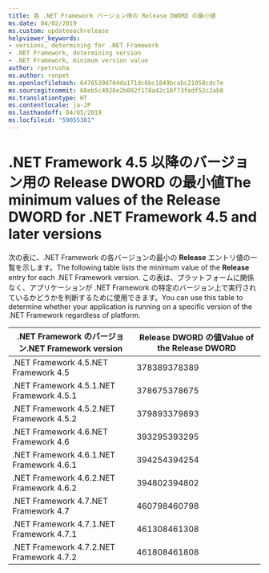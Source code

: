 ```yaml
---
title: 各 .NET Framework バージョン用の Release DWORD の最小値
ms.date: 04/02/2019
ms.custom: updateeachrelease
helpviewer_keywords:
- versions, determining for .NET Framework
- .NET Framework, determining version
- .NET Framework, minimum version value
author: rpetrusha
ms.author: ronpet
ms.openlocfilehash: 6476539d704da171dc6bc1849bcabc21058cdc7e
ms.sourcegitcommit: 68eb5c4928e2b082f178a42c16f73fedf52c2ab8
ms.translationtype: HT
ms.contentlocale: ja-JP
ms.lasthandoff: 04/05/2019
ms.locfileid: "59055381"
---
```

# <a name="the-minimum-values-of-the-release-dword-for-net-framework-45-and-later-versions"></a><span data-ttu-id="85194-102">.NET Framework 4.5 以降のバージョン用の Release DWORD の最小値</span><span class="sxs-lookup"><span data-stu-id="85194-102">The minimum values of the Release DWORD for .NET Framework 4.5 and later versions</span></span>

<span data-ttu-id="85194-103">次の表に、.NET Framework の各バージョンの最小の **Release** エントリ値の一覧を示します。</span><span class="sxs-lookup"><span data-stu-id="85194-103">The following table lists the minimum value of the **Release** entry for each .NET Framework version.</span></span> <span data-ttu-id="85194-104">この表は、プラットフォームに関係なく、アプリケーションが .NET Framework の特定のバージョン上で実行されているかどうかを判断するために使用できます。</span><span class="sxs-lookup"><span data-stu-id="85194-104">You can use this table to determine whether your application is running on a specific version of the .NET Framework regardless of platform.</span></span>

|<span data-ttu-id="85194-105">.NET Framework のバージョン</span><span class="sxs-lookup"><span data-stu-id="85194-105">.NET Framework version</span></span>|<span data-ttu-id="85194-106">Release DWORD の値</span><span class="sxs-lookup"><span data-stu-id="85194-106">Value of the Release DWORD</span></span>|
|--------------------------------|-------------|
|<span data-ttu-id="85194-107">.NET Framework 4.5</span><span class="sxs-lookup"><span data-stu-id="85194-107">.NET Framework 4.5</span></span>|<span data-ttu-id="85194-108">378389</span><span class="sxs-lookup"><span data-stu-id="85194-108">378389</span></span>|
|<span data-ttu-id="85194-109">.NET Framework 4.5.1</span><span class="sxs-lookup"><span data-stu-id="85194-109">.NET Framework 4.5.1</span></span>|<span data-ttu-id="85194-110">378675</span><span class="sxs-lookup"><span data-stu-id="85194-110">378675</span></span>|
|<span data-ttu-id="85194-111">.NET Framework 4.5.2</span><span class="sxs-lookup"><span data-stu-id="85194-111">.NET Framework 4.5.2</span></span>|<span data-ttu-id="85194-112">379893</span><span class="sxs-lookup"><span data-stu-id="85194-112">379893</span></span>|
|<span data-ttu-id="85194-113">.NET Framework 4.6</span><span class="sxs-lookup"><span data-stu-id="85194-113">.NET Framework 4.6</span></span>|<span data-ttu-id="85194-114">393295</span><span class="sxs-lookup"><span data-stu-id="85194-114">393295</span></span>|
|<span data-ttu-id="85194-115">.NET Framework 4.6.1</span><span class="sxs-lookup"><span data-stu-id="85194-115">.NET Framework 4.6.1</span></span>|<span data-ttu-id="85194-116">394254</span><span class="sxs-lookup"><span data-stu-id="85194-116">394254</span></span>|
|<span data-ttu-id="85194-117">.NET Framework 4.6.2</span><span class="sxs-lookup"><span data-stu-id="85194-117">.NET Framework 4.6.2</span></span>|<span data-ttu-id="85194-118">394802</span><span class="sxs-lookup"><span data-stu-id="85194-118">394802</span></span>|
|<span data-ttu-id="85194-119">.NET Framework 4.7</span><span class="sxs-lookup"><span data-stu-id="85194-119">.NET Framework 4.7</span></span>|<span data-ttu-id="85194-120">460798</span><span class="sxs-lookup"><span data-stu-id="85194-120">460798</span></span>|
|<span data-ttu-id="85194-121">.NET Framework 4.7.1</span><span class="sxs-lookup"><span data-stu-id="85194-121">.NET Framework 4.7.1</span></span>|<span data-ttu-id="85194-122">461308</span><span class="sxs-lookup"><span data-stu-id="85194-122">461308</span></span>|
|<span data-ttu-id="85194-123">.NET Framework 4.7.2</span><span class="sxs-lookup"><span data-stu-id="85194-123">.NET Framework 4.7.2</span></span>|<span data-ttu-id="85194-124">461808</span><span class="sxs-lookup"><span data-stu-id="85194-124">461808</span></span>|
